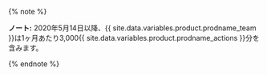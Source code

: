 {% note %}

**ノート:** 2020年5月14日以降、{{ site.data.variables.product.prodname_team }}は1ヶ月あたり3,000{{ site.data.variables.product.prodname_actions }}分を含みます。

{% endnote %}
